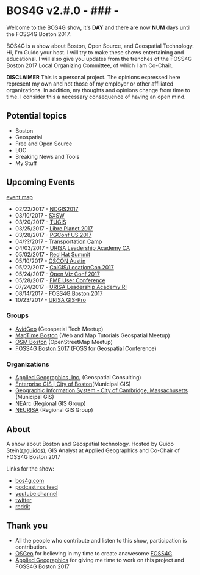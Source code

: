 # BOS4G v2.#.0 - ### -

Welcome to the BOS4G show, it's **DAY** and there are now **NUM** days until the FOSS4G Boston 2017.

BOS4G is a show about Boston, Open Source, and Geospatial Technology. Hi, I'm Guido your host. I will try to make these shows entertaining and educational. I will also give you updates from the trenches of the FOSS4G Boston 2017 Local Organizing Committee, of which I am Co-Chair.

**DISCLAIMER** This is a personal project. The opinions expressed here represent my own and not those of my employer or other affiliated organizations. In addition, my thoughts and opinions change from time to time. I consider this a necessary consequence of having an open mind.

## Potential topics
  - Boston
  - Geospatial
  - Free and Open Source
  - LOC
  - Breaking News and Tools
  - My Stuff

## Upcoming Events

[event map](event.html)


- 02/22/2017 - [NCGIS2017](http://ncgisconference.com)
- 03/10/2017 - [SXSW](https://www.sxsw.com)
- 03/20/2017 - [TUGIS](http://tugisconference.com/)
- 03/25/2017 - [Libre Planet 2017](https://libreplanet.org/2017)
- 03/28/2017 - [PGConf US 2017](http://www.pgconf.us/conferences/2017)
- 04/??/2017 - [Transportation Camp](http://transportationcamp.org)
- 04/03/2017 - [URISA Leadership Academy CA](http://www.urisa.org/education-events/urisa-leadership-academy/)
- 05/02/2017 - [Red Hat Summit](https://www.redhat.com/en/summit/2017)
- 05/10/2017 - [OSCON Austin](http://conferences.oreilly.com/oscon/oscon-tx)
- 05/22/2017 - [CalGIS/LocationCon 2017](https://calgis2017.locationcon.org/)
- 05/24/2017 - [Open Viz Conf 2017](https://openvisconf.com/#register)
- 05/28/2017 - [FME User Conference](https://fmeuc.com)
- 07/24/2017 - [URISA Leadership Academy RI](http://www.urisa.org/education-events/urisa-leadership-academy/)
- 08/14/2017 - [FOSS4G Boston 2017](http://2017.foss4g.org/)
- 10/23/2017 - [URISA GIS-Pro](http://www.urisa.org/education-events/gis-pro-2017/)

### Groups

- [AvidGeo](http://www.avidgeo.com) (Geospatial Tech Meetup)
- [MapTime Boston](http://www.meetup.com/Maptime-Boston) (Web and Map Tutorials Geospatial Meetup)
- [OSM Boston](http://www.meetup.com/OpenStreetMap-Boston) (OpenStreetMap Meetup)
- [FOSS4G Boston 2017](http://2017.foss4g.org) (FOSS for Geospatial Conference)

### Organizations

- [Applied Geographics, Inc.](www.appgeo.com) (Geospatial Consulting)
- [Enterprise GIS | City of Boston](https://www.cityofboston.gov/maps/)(Municipal GIS)
- [Geographic Information System - City of Cambridge, Massachusetts](http://www.cambridgema.gov/GIS/) (Municipal GIS)
- [NEArc](http://www.northeastarc.org/) (Regional GIS Group)
- [NEURISA](http://www.neurisa.org/) (Regional GIS Group)

## About

A show about Boston and Geospatial technology. Hosted by Guido Stein([@guidos](http://www.twitter.com/guidos)), GIS Analyst at Applied Geographics and Co-Chair of FOSS4G Boston 2017

Links for the show:

- [bos4g.com](http://bos4g.com)
- [podcast rss feed](http://feeds.soundcloud.com/users/soundcloud:users:208014781/sounds.rss)
- [youtube channel](https://www.youtube.com/channel/UCZaniYbhIE23wmZU48-XgQg)
- [twitter](http://www.twitter.com/guidos)
- [reddit](https://www.reddit.com/r/bos4g)

## Thank you

- All the people who contribute and listen to this show, participation is contribution.
- [OSGeo](http://www.osgeo.org/) for believing in my time to create anawesome [FOSS4G](http://foss4g.org)
- [Applied Geographics](http://appgeo.com) for giving me time to work on this project and FOSS4G Boston 2017

